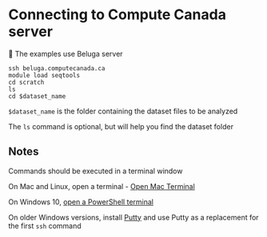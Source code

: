 # Connecting to Compute Canada server

:memo: The examples use Beluga server

```
ssh beluga.computecanada.ca
module load seqtools
cd scratch
ls
cd $dataset_name
```

`$dataset_name` is the folder containing the dataset files to be analyzed

The `ls` command is optional, but will help you find the dataset folder

## Notes

Commands should be executed in a terminal window

On Mac and Linux, open a terminal - [Open Mac Terminal](https://support.apple.com/en-ca/guide/terminal/apd5265185d-f365-44cb-8b09-71a064a42125/mac)

On Windows 10, [open a PowerShell terminal](https://www.howtogeek.com/662611/9-ways-to-open-powershell-in-windows-10/)

On older Windows versions, install [Putty](https://www.putty.org) and use Putty as a replacement for the first `ssh` command

